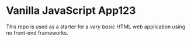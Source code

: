 # Vanilla JavaScript App123

This repo is used as a starter for a _very basic_ HTML web application using no front-end frameworks.